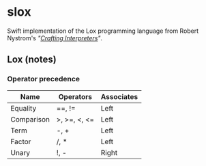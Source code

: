 # slox

Swift implementation of the Lox programming language from Robert Nystrom's _"[Crafting Interpreters](https://github.com/munificent/craftinginterpreters)"_.

## Lox (notes)

### Operator precedence

| Name       | Operators    | Associates |
| ---------- | ------------ | ---------- |
| Equality   | ==, !=       | Left       |
| Comparison | >, >=, <, <= | Left       |
| Term       | -, +         | Left       |
| Factor     | /, \*        | Left       |
| Unary      | !, -         | Right      |

